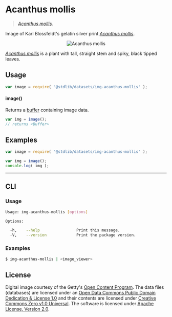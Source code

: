 # Acanthus mollis

> [*Acanthus mollis*][getty-src].

<section class="intro">

Image of Karl Blossfeldt's gelatin silver print [*Acanthus mollis*][getty-src].

<!-- <image align="center" src="./data/image.jpg" alt="Acanthus mollis"> -->

<div class="image" align="center">
    <img src="https://cdn.rawgit.com/stdlib-js/stdlib/30236137d43c6a0dc458588e66527f6762e10634/lib/node_modules/%40stdlib/datasets/img-acanthus-mollis/data/image.jpg" alt="Acanthus mollis">
    <br>
</div>

<!-- </image> -->

[*Acanthus mollis*][getty-src] is a plant with tall, straight stem and spiky, black tipped leaves.

<!-- </intro> -->


<section class="usage">

## Usage

``` javascript
var image = require( '@stdlib/datasets/img-acanthus-mollis' );
```

#### image()

Returns a [buffer][node-buffer] containing image data.

``` javascript
var img = image();
// returns <Buffer>
```

<!-- </usage> -->


<section class="examples">

<!-- TODO: more creative example. -->

## Examples

``` javascript
var image = require( '@stdlib/datasets/img-acanthus-mollis' );

var img = image();
console.log( img );
```

<!-- </examples> -->


---

<section class="cli">

## CLI

<section class="usage">

### Usage

``` bash
Usage: img-acanthus-mollis [options]

Options:

  -h,    --help                Print this message.
  -V,    --version             Print the package version.
```

<!-- </usage> -->


<section class="examples">

### Examples

``` bash
$ img-acanthus-mollis | <image_viewer>
```

<!-- </examples> -->

<!-- </cli> -->


<!-- <license> -->

## License

Digital image courtesy of the Getty's [Open Content Program][getty-open-content]. The data files (databases) are licensed under an [Open Data Commons Public Domain Dedication & License 1.0][pddl-1.0] and their contents are licensed under [Creative Commons Zero v1.0 Universal][cc0]. The software is licensed under [Apache License, Version 2.0][apache-license].

<!-- </license> -->


<section class="links">

[getty-open-content]: http://www.getty.edu/about/opencontent.html
[pddl-1.0]: http://opendatacommons.org/licenses/pddl/1.0/
[cc0]: https://creativecommons.org/publicdomain/zero/1.0
[apache-license]: https://www.apache.org/licenses/LICENSE-2.0

[getty-src]: http://www.getty.edu/art/collection/objects/35443/karl-blossfeldt-acanthus-mollis-german-1928/

[node-buffer]: https://nodejs.org/api/buffer.html

<!-- </links> -->
